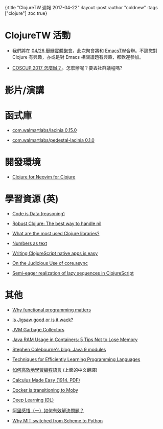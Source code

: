 {:title "ClojureTW 週報 2017-04-22"
 :layout :post
 :author "coldnew"
 :tags  ["clojure"]
 :toc true}

# ClojureTW 活動

* 我們將在 [04/26 舉辦實體聚會](https://www.meetup.com/Clojure-tw/events/239130758/)，此次聚會將和 [EmacsTW](https://emacser.tw)合辦。不論您對 Clojure 有興趣，亦或是對 Emacs 相關議題有興趣，都歡迎參加。

* [COSCUP 2017 怎麼辦？](https://docs.google.com/presentation/d/12OhoRrmu_Sf2jQddEj13GUj7xeC9bp8lszqKf_ROoqs/edit#slide=id.g2072f7b219_0_141)。怎麼辦呢？要丟社群議程嗎?

# 影片/演講

# 函式庫

* [com.walmartlabs/lacinia 0.15.0](https://groups.google.com/d/msg/clojure/kbHhMCEYwnI/aCHkeTudBQAJ)

* [com.walmartlabs/pedestal-lacinia 0.1.0](https://groups.google.com/d/msg/clojure/1rXL_EUkDAQ/cdSzuf-fBQAJ)

# 開發環境

* [Clojure for Neovim for Clojure](https://www.reddit.com/r/Clojure/comments/663s75/clojure_for_neovim_for_clojure/)

# 學習資源 (英)

* [Code is Data (reasoning)](https://medium.com/@roman01la/code-is-data-reasoning-1cfccc840e53)

* [Robust Clojure: The best way to handle nil](https://bsima.me/clog/robust-clojure-nil.html)

* [What are the most used Clojure libraries?](http://jakemccrary.com/blog/2017/04/17/what-are-the-most-used-clojure-libraries/)

* [Numbers as text](http://blog.opengrail.com/clojure/clojurescript/functional/2017/04/17/numbers-text.html)

* [Writing ClojureScript native apps is easy](https://juxt.pro/blog/posts/native.html)

* [On the Judicious Use of core.async](http://realworldclojure.com/on-the-judicious-use-of-core.async/)

* [Semi-eager realization of lazy sequences in ClojureScript](http://ku1ik.com/2017/04/21/lazy-seq-and-request-idle-callback.html)

# 其他

* [Why functional programming matters](https://hackernoon.com/why-functional-programming-matters-c647f56a7691)

* [Is Jigsaw good or is it wack?](https://blog.plan99.net/is-jigsaw-good-or-is-it-wack-ec634d36dd6f)

* [JVM Garbage Collectors](http://www.baeldung.com/jvm-garbage-collectors)

* [Java RAM Usage in Containers: 5 Tips Not to Lose Memory](http://blog.jelastic.com/2017/04/13/java-ram-usage-in-containers-top-5-tips-not-to-lose-your-memory/)

* [Stephen Colebourne's blog: Java 9 modules](http://blog.joda.org/2017/04/java-9-modules-jpms-basics.html)

* [Techniques for Efficiently Learning Programming Languages](http://www.flyingmachinestudios.com/programming/learn-programming-languages-efficiently/)

* [如何高效地學習編程語言](https://lambeta.com/2017/04/18/Techniques-for-Efficiently-Learning-Programming-Languages/) (上面的中文翻譯)

* [Calculus Made Easy (1914, PDF)](https://news.ycombinator.com/item?id=14161876)

* [Docker is transitioning to Moby](https://github.com/moby/moby/pull/32691)

* [Deep Learning (DL)](https://juxt.pro/blog/posts/deep-learning.html)

* [阿里感悟（一）如何有效解決問題？](http://ifeve.com/alithink-1/)

* [Why MIT switched from Scheme to Python](https://www.wisdomandwonder.com/link/2110/why-mit-switched-from-scheme-to-python)